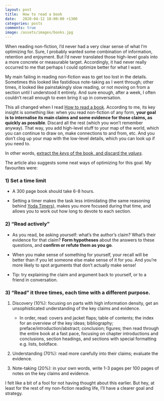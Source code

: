 ```yaml
---
layout: post
title:  How to read a book
date:   2020-04-12 18:00:00 +1300
categories: posts
comments: true
image: /assets/images/books.jpg
---
```


When reading non-fiction, I’d never had a very clear sense of what I’m optimizing for. Sure, I probably wanted some combination of information, retention and enjoyment. But I’d never translated those high-level goals into a more concrete or measurable target. Accordingly, it had never really occurred to me that perhaps I could optimize better for what I want.

  

My main failing in reading non-fiction was to get too lost in the details. Sometimes this looked like fastidious note-taking as I went through; other times, it looked like painstakingly slow reading, or not moving on from a section until I understood it entirely. And sure enough, after a week, I often couldn’t recall enough to even bring it up in conversation.

  

This all changed when I read [How to read a book](https://pne.people.si.umich.edu/PDF/howtoread.pdf). According to me, its key insight is something like: when you read non-fiction of any form, **your goal is to internalise its main claims and some evidence for those claims, as quickly as possible**. Discard all the rest (which you won’t remember anyway). That way, you add high-level stuff to your map of the world, which you can continue to draw on, make connections to and from, etc. And you don’t clog up your map with the low-level details, which you can look up if you need to.

  

In other words, [extract the *keys* of the book, and discard the *values*](https://en.wikipedia.org/wiki/Key-value_database).

  

The article also suggests some neat ways of optimizing for this goal. My favourites were:

### 1) Set a time limit

-   A 300 page book should take 6-8 hours.

    

-   Setting a timer makes the task less intimidating (the same reasoning behind [Yoda Timers](https://www.lesswrong.com/posts/vpvKEj7shuk8h5Eet/hammertime-day-2-yoda-timers#Day_2__Yoda_Timers)), makes you more focused during that time, and allows you to work out how long to devote to each section.

    

  

### 2) “Read actively”

-   As you read, be asking yourself: what’s the author’s claim? What’s their evidence for that claim? **Form hypotheses** about the answers to these questions, and **confirm or refute them as you go**.

    

-   When you make sense of something for yourself, your recall will be better than if you let someone else make sense of it for you. And you’re more likely to spot arguments that don’t actually make sense!

    

-   Tip: try explaining the claim and argument back to yourself, or to a friend in conversation.

    

  

### 3) “Read” it three times, each time with a different purpose.

1.  Discovery (10%): focusing on parts with high information density, get an unsophisticated understanding of the key claims and evidence.

    

    -   In order, read: covers and jacket flaps; table of contents; the index for an overview of the key ideas; bibliography; preface/introduction/abstract; conclusion; figures; then read through the entire book at a fast pace, focusing on chapter introductions and conclusions, section headings, and sections with special formatting e.g. lists, boldface.

    

2.  Understanding (70%): read more carefully into their claims; evaluate the evidence.

    

3.  Note-taking (20%): in your own words, write 1-3 pages per 100 pages of notes on the key claims and evidence.
  

I felt like a bit of a fool for not having thought about this earlier. But hey, at least for the rest of my non-fiction reading life, I’ll have a clearer goal and strategy.
